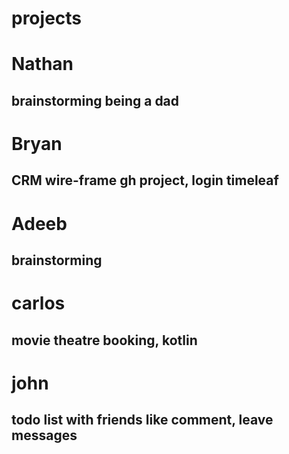 # projects


# Nathan 
## brainstorming being a dad

# Bryan
## CRM wire-frame gh project, login timeleaf 

# Adeeb 
## brainstorming

# carlos
## movie theatre booking, kotlin

# john
## todo list with friends like comment, leave messages